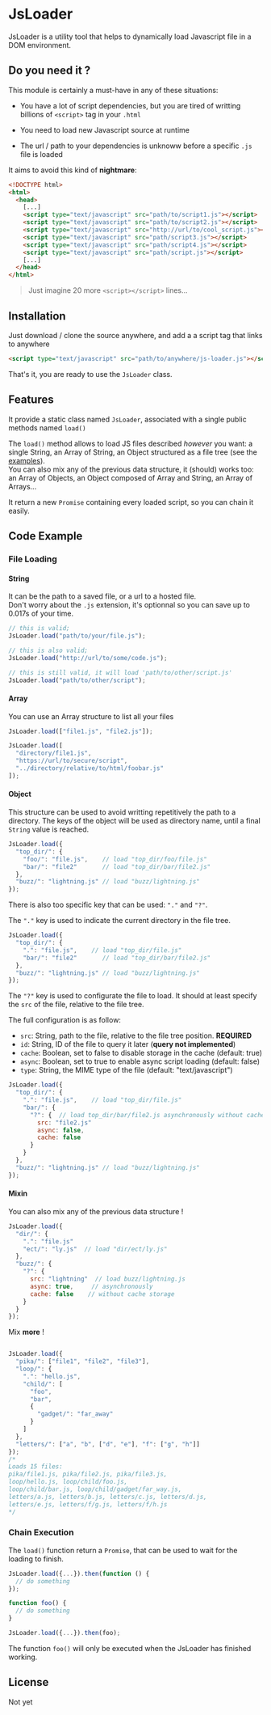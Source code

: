 # JsLoader

JsLoader is a utility tool that helps to dynamically load Javascript file in a DOM environment.


## Do you need it ?

This module is certainly a must-have in any of these situations:

 + You have a lot of script dependencies, but you are tired of writting billions of `<script>` tag in your `.html`

 + You need to load new Javascript source at runtime

 + The url / path to your dependencies is unknoww before a specific `.js` file is loaded


It aims to avoid this kind of **nightmare**:
```html
<!DOCTYPE html>
<html>
  <head>
    [...]
    <script type="text/javascript" src="path/to/script1.js"></script>
    <script type="text/javascript" src="path/to/script2.js"></script>
    <script type="text/javascript" src="http://url/to/cool_script.js"></script>
    <script type="text/javascript" src="path/script3.js"></script>
    <script type="text/javascript" src="path/script4.js"></script>
    <script type="text/javascript" src="path/script.js"></script>
    [...]
  </head>
</html>
```
> Just imagine 20 more `<script></script>` lines...


## Installation

Just download / clone the source anywhere, and add a a script tag that links to anywhere

```html
<script type="text/javascript" src="path/to/anywhere/js-loader.js"></script>
```

That's it, you are ready to use the `JsLoader` class.


## Features

It provide a static class named `JsLoader`, associated with a single public methods named `load()`

The `load()` method allows to load JS files described *however* you want: a single String, an Array of String, an Object structured as a file tree (see the [examples](#code-example)).  
You can also mix any of the previous data structure, it (should) works too: an Array of Objects, an Object composed of Array and String, an Array of Arrays...

It return a new `Promise` containing every loaded script, so you can chain it easily.

## Code Example

### File Loading

#### String

It can be the path to a saved file, or a url to a hosted file.  
Don't worry about the `.js` extension, it's optionnal so you can save up to 0.017s of your time.

```js
// this is valid;
JsLoader.load("path/to/your/file.js");

// this is also valid;
JsLoader.load("http://url/to/some/code.js");

// this is still valid, it will load 'path/to/other/script.js'
JsLoader.load("path/to/other/script");
```

#### Array

You can use an Array structure to list all your files

```js
JsLoader.load(["file1.js", "file2.js"]);

JsLoader.load([
  "directory/file1.js",
  "https://url/to/secure/script",
  "../directory/relative/to/html/foobar.js"
]);
```

#### Object

This structure can be used to avoid writting repetitively the path to a directory. The keys of the object will be used as directory name, until a final `String` value is reached.

```js
JsLoader.load({
  "top_dir/": {
    "foo/": "file.js",    // load "top_dir/foo/file.js"
    "bar/": "file2"       // load "top_dir/bar/file2.js"
  },
  "buzz/": "lightning.js" // load "buzz/lightning.js"
});
```

There is also too specific key that can be used: `"."` and `"?"`.


The `"."` key is used to indicate the current directory in the file tree.

```js
JsLoader.load({
  "top_dir/": {
    ".": "file.js",    // load "top_dir/file.js"
    "bar/": "file2"       // load "top_dir/bar/file2.js"
  },
  "buzz/": "lightning.js" // load "buzz/lightning.js"
});
```

The `"?"` key is used to configurate the file to load. It should at least specify the `src` of the file, relative to the file tree.

The full configuration is as follow:

 + `src`: String, path to the file, relative to the file tree position. **REQUIRED**
 + `id`: String, ID of the file to query it later (**query not implemented**)
 + `cache`: Boolean, set to false to disable storage in the cache (default: true)
 + `async`: Boolean, set to true to enable async script loading (default: false)
 + `type`: String, the MIME type of the file (default: "text/javascript")


```js
JsLoader.load({
  "top_dir/": {
    ".": "file.js",    // load "top_dir/file.js"
    "bar/": {
      "?": {  // load top_dir/bar/file2.js asynchronously without cache storage
        src: "file2.js"
        async: false,
        cache: false
      }
    }
  },
  "buzz/": "lightning.js" // load "buzz/lightning.js"
});
```


#### Mixin

You can also mix any of the previous data structure !

```js
JsLoader.load({
  "dir/": {
    ".": "file.js"
    "ect/": "ly.js"  // load "dir/ect/ly.js"
  },
  "buzz/": {
    "?": {
      src: "lightning"  // load buzz/lightning.js
      async: true,     // asynchronously
      cache: false    // without cache storage
    }
  }
});
```

Mix **more** !

```js

JsLoader.load({
  "pika/": ["file1", "file2", "file3"],
  "loop/": {
    ".": "hello.js",
    "child/": [
      "foo",
      "bar",
      {
        "gadget/": "far_away"
      }
    ]
  },
  "letters/": ["a", "b", ["d", "e"], "f": ["g", "h"]]
});
/*
Loads 15 files:
pika/file1.js, pika/file2.js, pika/file3.js,
loop/hello.js, loop/child/foo.js,
loop/child/bar.js, loop/child/gadget/far_way.js,
letters/a.js, letters/b.js, letters/c.js, letters/d.js,
letters/e.js, letters/f/g.js, letters/f/h.js
*/
```


### Chain Execution

The `load()` function return a `Promise`, that can be used to wait for the loading to finish.

```js
JsLoader.load({...}).then(function () {
  // do something
});
```

```js
function foo() {
  // do something
}

JsLoader.load({...}).then(foo);
```

The function `foo()` will only be executed when the JsLoader has finished working.

## License

Not yet
